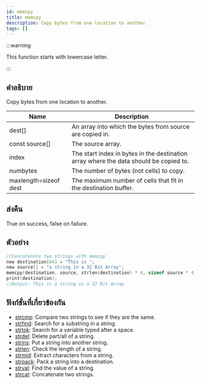 ```yaml
---
id: memcpy
title: memcpy
description: Copy bytes from one location to another.
tags: []
---
```


:::warning

This function starts with lowercase letter.

:::

## คำอธิบาย

Copy bytes from one location to another.

| Name                  | Description                                                                           |
| --------------------- | ------------------------------------------------------------------------------------- |
| dest[]                | An array into which the bytes from source are copied in.                              |
| const source[]        | The source array.                                                                     |
| index                 | The start index in bytes in the destination array where the data should be copied to. |
| numbytes              | The number of bytes (not cells) to copy.                                              |
| maxlength=sizeof dest | The maximum number of cells that fit in the destination buffer.                       |

## ส่งคืน

True on success, false on failure.

## ตัวอย่าง

```c
//Concatenate two strings with memcpy
new destination[64] = "This is ";
new source[] = "a string in a 32 Bit Array";
memcpy(destination, source, strlen(destination) * 4, sizeof source * 4, sizeof destination);
print(destination);
//Output: This is a string in a 32 Bit Array
```

## ฟังก์ชั่นที่เกี่ยวข้องกัน

- [strcmp](../functions/strcmp.md): Compare two strings to see if they are the same.
- [strfind](../functions/strfind.md): Search for a substring in a string.
- [strtok](../functions/strtok.md): Search for a variable typed after a space.
- [strdel](../functions/strdel.md): Delete part/all of a string.
- [strins](../functions/strins.md): Put a string into another string.
- [strlen](../functions/strlen.md): Check the length of a string.
- [strmid](../functions/strmid.md): Extract characters from a string.
- [strpack](../functions/strpack.md): Pack a string into a destination.
- [strval](../functions/strval.md): Find the value of a string.
- [strcat](../functions/strcat.md): Concatenate two strings.
